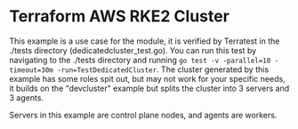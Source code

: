 # Terraform AWS RKE2 Cluster

This example is a use case for the module, it is verified by Terratest in the ./tests directory (dedicatedcluster_test.go).
You can run this test by navigating to the ./tests directory and running `go test -v -parallel=10 -timeout=30m -run=TestDedicatedCluster`.
The cluster generated by this example has some roles spit out, but may not work for your specific needs,
it builds on the "devcluster" example but splits the cluster into 3 servers and 3 agents.

Servers in this example are control plane nodes, and agents are workers.
